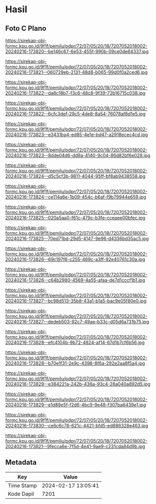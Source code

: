 # Hasil

## Foto C Plano

https://sirekap-obj-formc.kpu.go.id/9f1f/pemilu/pdpr/72/07/05/20/18/7207052018002-20240216-173820--be146c67-6e53-455f-990b-09ce0de64337.jpg

https://sirekap-obj-formc.kpu.go.id/9f1f/pemilu/pdpr/72/07/05/20/18/7207052018002-20240216-173821--060729eb-2131-48d8-b065-99d0f0a2ced6.jpg

https://sirekap-obj-formc.kpu.go.id/9f1f/pemilu/pdpr/72/07/05/20/18/7207052018002-20240216-173822--da8c18b7-f3c6-48c8-9f39-72b16715c038.jpg

https://sirekap-obj-formc.kpu.go.id/9f1f/pemilu/pdpr/72/07/05/20/18/7207052018002-20240216-173822--6cfc3def-29c5-4de8-8a54-76078af8d1e5.jpg

https://sirekap-obj-formc.kpu.go.id/9f1f/pemilu/pdpr/72/07/05/20/18/7207052018002-20240216-173823--e3431ba4-ed85-4e1e-bd47-a2918ecec4cd.jpg

https://sirekap-obj-formc.kpu.go.id/9f1f/pemilu/pdpr/72/07/05/20/18/7207052018002-20240216-173823--8dde04d6-dd9a-4140-9c04-86d82bf6e028.jpg

https://sirekap-obj-formc.kpu.go.id/9f1f/pemilu/pdpr/72/07/05/20/18/7207052018002-20240216-173824--d5c5cf3b-9811-4044-95ff-bf8ab9438558.jpg

https://sirekap-obj-formc.kpu.go.id/9f1f/pemilu/pdpr/72/07/05/20/18/7207052018002-20240216-173824--ce114a6e-1b09-454c-b6af-f9b79944e659.jpg

https://sirekap-obj-formc.kpu.go.id/9f1f/pemilu/pdpr/72/07/05/20/18/7207052018002-20240216-173825--020a5aa0-f61c-479c-b3fe-cceaee00bfec.jpg

https://sirekap-obj-formc.kpu.go.id/9f1f/pemilu/pdpr/72/07/05/20/18/7207052018002-20240216-173825--70ed71bd-29d5-4147-9e96-d4336bd35ac5.jpg

https://sirekap-obj-formc.kpu.go.id/9f1f/pemilu/pdpr/72/07/05/20/18/7207052018002-20240216-173826--69c197f6-c255-469c-a3ff-92e40761c30a.jpg

https://sirekap-obj-formc.kpu.go.id/9f1f/pemilu/pdpr/72/07/05/20/18/7207052018002-20240216-173826--c64b2980-4569-4a55-afaa-de7d1cccf1b1.jpg

https://sirekap-obj-formc.kpu.go.id/9f1f/pemilu/pdpr/72/07/05/20/18/7207052018002-20240216-173827--bc98d513-35b8-43a1-b1a5-bac9e05f80e0.jpg

https://sirekap-obj-formc.kpu.go.id/9f1f/pemilu/pdpr/72/07/05/20/18/7207052018002-20240216-173827--dedeb503-92c7-49ae-b33c-d05d6a731b75.jpg

https://sirekap-obj-formc.kpu.go.id/9f1f/pemilu/pdpr/72/07/05/20/18/7207052018002-20240216-173828--efc4104b-9b72-4624-af14-67d1b7cf6b56.jpg

https://sirekap-obj-formc.kpu.go.id/9f1f/pemilu/pdpr/72/07/05/20/18/7207052018002-20240216-173828--b70e1f31-2e9c-4398-8f6a-292e2aa8f5a4.jpg

https://sirekap-obj-formc.kpu.go.id/9f1f/pemilu/pdpr/72/07/05/20/18/7207052018002-20240216-173829--e384221a-242b-436a-93c4-28a040a892d5.jpg

https://sirekap-obj-formc.kpu.go.id/9f1f/pemilu/pdpr/72/07/05/20/18/7207052018002-20240216-173829--e1d89e5f-f2d6-4bc9-9e48-f307ba6439e1.jpg

https://sirekap-obj-formc.kpu.go.id/9f1f/pemilu/pdpr/72/07/05/20/18/7207052018002-20240216-173830--ce6c6c78-621c-4421-bfd5-ed886328e463.jpg

https://sirekap-obj-formc.kpu.go.id/9f1f/pemilu/pdpr/72/07/05/20/18/7207052018002-20240216-173821--9fecca6e-7f5d-4e41-9ae9-c231cda84d9b.jpg


## Metadata

| Key        | Value               |
| ---------- | ------------------- |
| Time Stamp | 2024-02-17 13:05:41 |
| Kode Dapil | 7201                |



